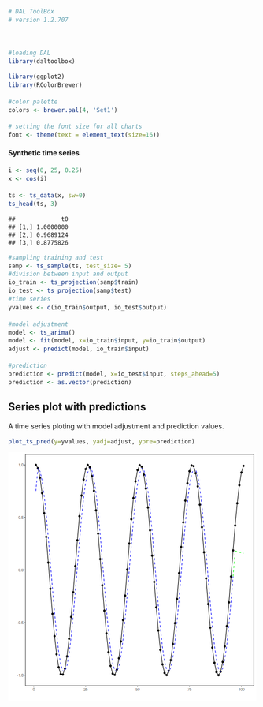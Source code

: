 
``` r
# DAL ToolBox
# version 1.2.707



#loading DAL
library(daltoolbox) 
```


``` r
library(ggplot2)
library(RColorBrewer)

#color palette
colors <- brewer.pal(4, 'Set1')

# setting the font size for all charts
font <- theme(text = element_text(size=16))
```

#### Synthetic time series


``` r
i <- seq(0, 25, 0.25)
x <- cos(i)

ts <- ts_data(x, sw=0)
ts_head(ts, 3)
```

```
##             t0
## [1,] 1.0000000
## [2,] 0.9689124
## [3,] 0.8775826
```


``` r
#sampling training and test
samp <- ts_sample(ts, test_size= 5)
#division between input and output
io_train <- ts_projection(samp$train)
io_test <- ts_projection(samp$test)
#time series
yvalues <- c(io_train$output, io_test$output)

#model adjustment
model <- ts_arima()
model <- fit(model, x=io_train$input, y=io_train$output)
adjust <- predict(model, io_train$input)

#prediction
prediction <- predict(model, x=io_test$input, steps_ahead=5)
prediction <- as.vector(prediction)
```

## Series plot with predictions

A time series ploting with model adjustment and prediction values. 


``` r
plot_ts_pred(y=yvalues, yadj=adjust, ypre=prediction)
```

![plot of chunk unnamed-chunk-5](fig/grf_ts_pred/unnamed-chunk-5-1.png)

